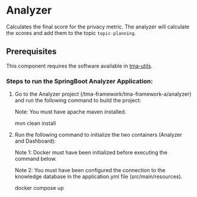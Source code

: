 # Analyzer

Calculates the final score for the privacy metric. 
The analyzer will calculate the scores and add them to the topic `topic-planning`.

## Prerequisites
This component requires the software available in [tma-utils](https://github.com/joseadp/tma-utils).

### Steps to run the SpringBoot Analyzer Application:

1) Go to the Analyzer project (/tma-framework/tma-framework-a/analyzer) and run the following command to build the project:

	Note: You must have apache maven installed.

	mvn clean install

2) Run the following command to initialize the two containers (Analyzer and Dashboard):
	
	Note 1: Docker must have been initialized before executing the command below.
	
	Note 2: You must have been configured the connection to the knowledge database in the application.yml file (src/main/resources).
	
	docker compose up
